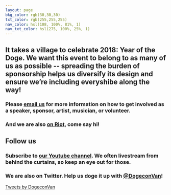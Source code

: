 ```yaml
---
layout: page
bkg_color: rgb(30,30,30)
txt_color: rgb(255,255,255)
nav_color: hsl(108, 100%, 81%, 1)
nav_txt_color: hsl(275, 100%, 25%, 1)
---
```


## It takes a village to celebrate 2018: Year of the Doge. We want this event to belong to as many of us as possible -- spreading the burden of sponsorship helps us diversify its design and ensure we’re including everyshibe along the way!

### Please [email us](mailto:carpelunam@gmail.com) for more information on how to get involved as a speaker, sponsor, artist, musician, or volunteer.

### And we are also [on Riot](https://riot.im/app/#/room/#dogecon:matrix.org), come say hi!

## Follow us

### Subscribe to [our Youtube channel](/youtube). We often livestream from behind the curtains, so keep an eye out for those. 

### We are also on Twitter. Help us doge it up with [@DogeconVan](https://twitter.com/DogeconVan)!

<div class='horizontallyCenter'>
<a class="twitter-timeline" data-width="650" href="https://twitter.com/DogeconVan?ref_src=twsrc%5Etfw">Tweets by DogeconVan</a> <script async src="https://platform.twitter.com/widgets.js" charset="utf-8"></script>
</div>
